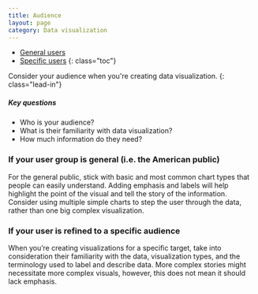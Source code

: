 ```yaml
---
title: Audience
layout: page
category: Data visualization
---
```


- [General users](#general-users)
- [Specific users](#specific-users)
 {: class="toc"}


Consider your audience when you're creating data visualization.
{: class="lead-in"}

##### Key questions
* Who is your audience?
* What is their familiarity with data visualization?
* How much information do they need?


<h3 id="general-users">If your user group is general (i.e. the American
  public)</h3>
For the general public, stick with basic and most common chart types that
people can easily understand. Adding emphasis and labels will help highlight
the point of the visual and tell the story of the information. Consider using
multiple simple charts to step the user through the data, rather than one big
complex visualization.

<h3 id="specific-users">If your user is refined to a specific audience</h3>
When you’re creating visualizations for a specific target, take into
consideration their familiarity with the data, visualization types, and the
terminology used to label and describe data. More complex stories might
necessitate more complex visuals, however, this does not mean it should lack
emphasis.

